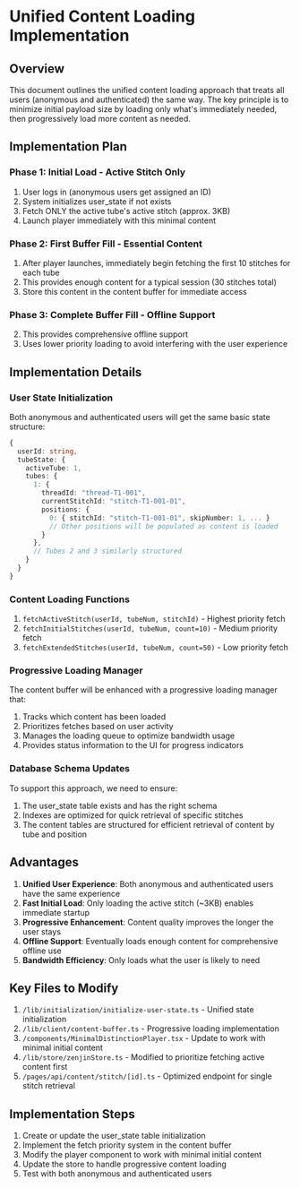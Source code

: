 # Unified Content Loading Implementation

## Overview

This document outlines the unified content loading approach that treats all users (anonymous and authenticated) the same way. The key principle is to minimize initial payload size by loading only what's immediately needed, then progressively load more content as needed.

## Implementation Plan

### Phase 1: Initial Load - Active Stitch Only

1. User logs in (anonymous users get assigned an ID)
2. System initializes user_state if not exists
3. Fetch ONLY the active tube's active stitch (approx. 3KB)
4. Launch player immediately with this minimal content

### Phase 2: First Buffer Fill - Essential Content

1. After player launches, immediately begin fetching the first 10 stitches for each tube
2. This provides enough content for a typical session (30 stitches total)
3. Store this content in the content buffer for immediate access

### Phase 3: Complete Buffer Fill - Offline Support

2. This provides comprehensive offline support
3. Uses lower priority loading to avoid interfering with the user experience

## Implementation Details

### User State Initialization

Both anonymous and authenticated users will get the same basic state structure:

```typescript
{
  userId: string,
  tubeState: {
    activeTube: 1,
    tubes: {
      1: {
        threadId: "thread-T1-001",
        currentStitchId: "stitch-T1-001-01",
        positions: {
          0: { stitchId: "stitch-T1-001-01", skipNumber: 1, ... }
          // Other positions will be populated as content is loaded
        }
      },
      // Tubes 2 and 3 similarly structured
    }
  }
}
```

### Content Loading Functions

1. `fetchActiveStitch(userId, tubeNum, stitchId)` - Highest priority fetch
2. `fetchInitialStitches(userId, tubeNum, count=10)` - Medium priority fetch
3. `fetchExtendedStitches(userId, tubeNum, count=50)` - Low priority fetch

### Progressive Loading Manager

The content buffer will be enhanced with a progressive loading manager that:

1. Tracks which content has been loaded
2. Prioritizes fetches based on user activity
3. Manages the loading queue to optimize bandwidth usage
4. Provides status information to the UI for progress indicators

### Database Schema Updates

To support this approach, we need to ensure:

1. The user_state table exists and has the right schema
2. Indexes are optimized for quick retrieval of specific stitches
3. The content tables are structured for efficient retrieval of content by tube and position

## Advantages

1. **Unified User Experience**: Both anonymous and authenticated users have the same experience
2. **Fast Initial Load**: Only loading the active stitch (~3KB) enables immediate startup
3. **Progressive Enhancement**: Content quality improves the longer the user stays
4. **Offline Support**: Eventually loads enough content for comprehensive offline use
5. **Bandwidth Efficiency**: Only loads what the user is likely to need

## Key Files to Modify

1. `/lib/initialization/initialize-user-state.ts` - Unified state initialization
2. `/lib/client/content-buffer.ts` - Progressive loading implementation
3. `/components/MinimalDistinctionPlayer.tsx` - Update to work with minimal initial content
4. `/lib/store/zenjinStore.ts` - Modified to prioritize fetching active content first
5. `/pages/api/content/stitch/[id].ts` - Optimized endpoint for single stitch retrieval

## Implementation Steps

1. Create or update the user_state table initialization
2. Implement the fetch priority system in the content buffer
3. Modify the player component to work with minimal initial content
4. Update the store to handle progressive content loading
5. Test with both anonymous and authenticated users